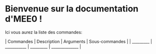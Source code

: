 # Bienvenue sur la documentation d'MEE0 ! 
Ici vous aurez la liste des commandes:

| Commandes | Description | Arguments | Sous-commandes |
| _________ | ___________ | _________ | ______________ |
